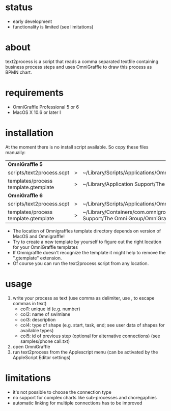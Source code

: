 # status
* early development
* functionality is limited (see limitations) 


# about

text2process is a script that reads a comma separated textfile containing 
business process steps and uses OmniGraffle to draw this process as BPMN chart.


# requirements

* OmniGraffle Professional 5 or 6
* MacOS X 10.6 or later
I

# installation

At the moment there is no install script available. So copy these files manually:
<table>
<tr><td colspan=3><b>OmniGraffle 5</b></td></tr>
<tr>
<td>scripts/text2process.scpt</td><td>></td><td>~/Library/Scripts/Applications/OmniGraffle Pro</td>
</tr>
<tr>
<td>templates/process template.gtemplate</td><td>></td><td>~/Library/Application Support/The Omni Group/OmniGraffle/Templates</td>
</tr>
<tr><td colspan=3><b>OmniGraffle 6</b></td></tr>
<tr>
<td>scripts/text2process.scpt</td><td>></td><td>~/Library/Scripts/Applications/OmniGraffle</td>
</tr>
<tr>
<td>templates/process template.gtemplate</td><td>></td><td>~/Library/Containers/com.omnigroup.OmniGraffle6/Data/Library/Application Support/The Omni Group/OmniGraffle/Templates</td>
</tr>

</table>

* The location of Omnigraffles template directory depends on version of MacOS and Omnigraffle!
* Try to create a new template by yourself to figure out the right location for your OmniGraffle templates
* If Omnigraffle doesn't recognize the template it might help to remove the ".gtemplate" extension.
* Of course you can run the text2process script from any location. 


# usage

1. write your process as text (use comma as delimiter, use \, to escape commas in text)
    * col1: unique id (e.g. number)
    * col2: name of swimlane
    * col3: description
    * col4: type of shape (e.g. start, task, end; see user data of shapes for available types)
    * col5: id of previous step (optional for alternative connections)
    (see samples/phone call.txt)
2. open OmniGraffle
3. run text2process from the Applescript menu
    (can be activated by the AppleScript Editor settings)


# limitations

* it's not possible to choose the connection type
* no support for complex charts like sub-processes and choregaphies
* automatic linking for multiple connections has to be improved